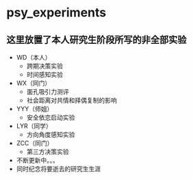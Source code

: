 # psy_experiments
## 这里放置了本人研究生阶段所写的非全部实验
- WD（本人）
    - 跨期决策实验
    - 时间感知实验
- WX（同门）
    - 面孔吸引力测评
    - 社会距离对共情和择偶复制的影响
- YYY（师姐）
    - 安全依恋启动实验
- LYR（同学）
    - 方向角度感知实验
- ZCC（同门）
    - 第三方决策实验
- 不断更新中。。。
- 同时纪念将要逝去的研究生生涯
